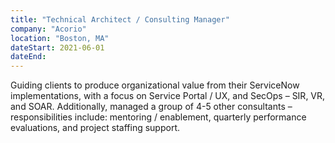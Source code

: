 ```yaml
---
title: "Technical Architect / Consulting Manager"
company: "Acorio"
location: "Boston, MA"
dateStart: 2021-06-01
dateEnd:
---
```


Guiding clients to produce organizational value from their ServiceNow implementations, with a focus on Service Portal / UX, and SecOps – SIR, VR, and SOAR.  Additionally, managed a group of 4-5 other consultants – responsibilities include: mentoring / enablement, quarterly performance evaluations, and project staffing support.